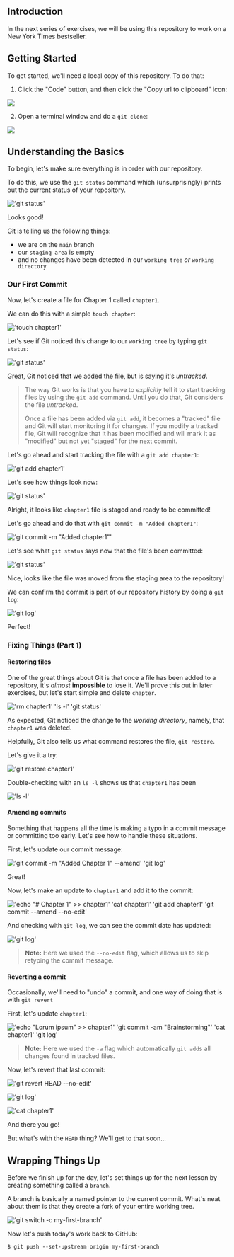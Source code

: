 <!--
  <<< Author notes: Step 1 >>>
  Choose 3-5 steps for your course.
  The first step is always the hardest, so pick something easy!
  Link to docs.github.com for further explanations.
  Encourage users to open new tabs for steps!
-->

## Introduction

In the next series of exercises, we will be using this repository to work on a New York Times bestseller.

## Getting Started

To get started, we'll need a local copy of this repository.  To do that:

1. Click the "Code" button, and then click the "Copy url to clipboard" icon:

![](/images/image-9.png)

2. Open a terminal window and do a `git clone`:

![](/images/image-10.png)

## Understanding the Basics

To begin, let's make sure everything is in order with our repository.

To do this, we use the `git status` command which (unsurprisingly) prints out the current status of your repository.

!['git status'](/images/1-step-shell-0.svg)

Looks good!

Git is telling us the following things:

* we are on the `main` branch
* our `staging area` is empty
* and no changes have been detected in our `working tree` *or* `working directory`

### Our First Commit

Now, let's create a file for Chapter 1 called `chapter1`.

We can do this with a simple `touch chapter`:

!['touch chapter1'](/images/1-step-shell-1.svg)

Let's see if Git noticed this change to our `working tree` by typing `git status`:

!['git status'](/images/1-step-shell-2.svg)

Great, Git noticed that we added the file, but is saying it's *untracked*.

> The way Git works is that you have to *explicitly* tell it to start tracking files by using the `git add` command.  Until you do that, Git considers the file *untracked*.
>
> Once a file has been added via `git add`, it becomes a "tracked" file and Git will start monitoring it for changes. If you modify a tracked file, Git will recognize that it has been modified and will mark it as "modified" but not yet "staged" for the next commit.

Let's go ahead and start tracking the file with a `git add chapter1`:

!['git add chapter1'](/images/1-step-shell-3.svg)

Let's see how things look now:

!['git status'](/images/1-step-shell-4.svg)

Alright, it looks like `chapter1` file is staged and ready to be committed!

Let's go ahead and do that with `git commit -m "Added chapter1"`:

!['git commit -m "Added chapter1"'](/images/1-step-shell-5.svg)

Let's see what `git status` says now that the file's been committed:

!['git status'](/images/1-step-shell-6.svg)

Nice, looks like the file was moved from the staging area to the repository!

We can confirm the commit is part of our repository history by doing a `git log`:

!['git log'](/images/1-step-shell-7.svg)

Perfect!

### Fixing Things (Part 1)

#### Restoring files

One of the great things about Git is that once a file has been added to a repository, it's *almost* **impossible** to lose it.  We'll prove this out in later exercises, but let's start simple and delete `chapter`.

!['rm chapter1' 'ls -l' 'git status'](/images/1-step-shell-8.svg)

As expected, Git noticed the change to the *working directory*, namely, that `chapter1` was deleted.

Helpfully, Git also tells us what command restores the file, `git restore`.

Let's give it a try:

!['git restore chapter1'](/images/1-step-shell-9.svg)

Double-checking with an `ls -l` shows us that `chapter1` has been

!['ls -l'](/images/1-step-shell-10.svg)

#### Amending commits

Something that happens all the time is making a typo in a commit message or committing too early.  Let's see how to handle these situations.

First, let's update our commit message:

!['git commit -m "Added Chapter 1" --amend' 'git log'](/images/1-step-shell-11.svg)

Great!

Now, let's make an update to `chapter1` and add it to the commit:

!['echo "# Chapter 1" >> chapter1' 'cat chapter1' 'git add chapter1' 'git commit --amend --no-edit'](/images/1-step-shell-12.svg)

And checking with `git log`, we can see the commit date has updated:

!['git log'](/images/1-step-shell-13.svg)

> **Note:** Here we used the `--no-edit` flag, which allows us to skip retyping the commit message.

#### Reverting a commit

Occasionally, we'll need to "undo" a commit, and one way of doing that is with `git revert`

First, let's update `chapter1`:

!['echo "Lorum ipsum" >> chapter1' 'git commit -am "Brainstorming"' 'cat chapter1' 'git log'](/images/1-step-shell-14.svg)

> **Note:** Here we used the `-a` flag which automatically `git add`s all changes found in tracked files.

Now, let's revert that last commit:

!['git revert HEAD --no-edit'](/images/1-step-shell-15.svg)

!['git log'](/images/1-step-shell-16.svg)

!['cat chapter1'](/images/1-step-shell-17.svg)

And there you go!

But what's with the `HEAD` thing?  We'll get to that soon...

## Wrapping Things Up

Before we finish up for the day, let's set things up for the next lesson by creating something called a `branch`.

A branch is basically a named pointer to the current commit.  What's neat about them is that they create a fork of your entire working tree.

!['git switch -c my-first-branch'](/images/1-step-shell-18.svg)

Now let's push today's work back to GitHub:

```shell
$ git push --set-upstream origin my-first-branch
```
